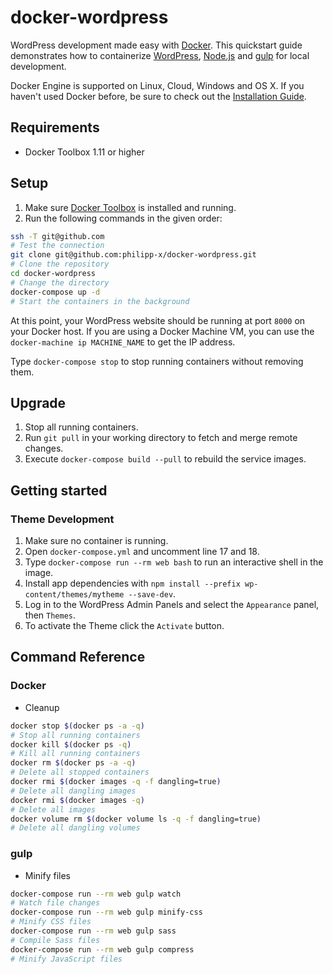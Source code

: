 # docker-wordpress

WordPress development made easy with [Docker](https://www.docker.com/). This quickstart guide demonstrates how to containerize [WordPress](https://www.wordpress.com/), [Node.js](https://nodejs.org/) and [gulp](http://gulpjs.com/) for local development.

Docker Engine is supported on Linux, Cloud, Windows and OS X. If you haven't used Docker before, be sure to check out the [Installation Guide](https://docs.docker.com/engine/installation/).

## Requirements

* Docker Toolbox 1.11 or higher

## Setup

1. Make sure [Docker Toolbox](https://www.docker.com/products/docker-toolbox) is installed and running.
2. Run the following commands in the given order:

```bash
ssh -T git@github.com
# Test the connection
git clone git@github.com:philipp-x/docker-wordpress.git
# Clone the repository
cd docker-wordpress
# Change the directory
docker-compose up -d
# Start the containers in the background
```

At this point, your WordPress website should be running at port `8000` on your Docker host. If you are using a Docker Machine VM, you can use the `docker-machine ip MACHINE_NAME` to get the IP address.

Type `docker-compose stop` to stop running containers without removing them.

## Upgrade

1. Stop all running containers.
2. Run `git pull` in your working directory to fetch and merge remote changes.
3. Execute `docker-compose build --pull` to rebuild the service images.

## Getting started

### Theme Development

1. Make sure no container is running.
2. Open `docker-compose.yml` and uncomment line 17 and 18.
3. Type `docker-compose run --rm web bash` to run an interactive shell in the image.
4. Install app dependencies with `npm install --prefix wp-content/themes/mytheme --save-dev`.
5. Log in to the WordPress Admin Panels and select the `Appearance` panel, then `Themes`.
6. To activate the Theme click the `Activate` button.

## Command Reference

### Docker

* Cleanup

```bash
docker stop $(docker ps -a -q)
# Stop all running containers
docker kill $(docker ps -q)
# Kill all running containers
docker rm $(docker ps -a -q)
# Delete all stopped containers
docker rmi $(docker images -q -f dangling=true)
# Delete all dangling images
docker rmi $(docker images -q)
# Delete all images
docker volume rm $(docker volume ls -q -f dangling=true)
# Delete all dangling volumes
```

### gulp

* Minify files

```bash
docker-compose run --rm web gulp watch
# Watch file changes
docker-compose run --rm web gulp minify-css
# Minify CSS files
docker-compose run --rm web gulp sass
# Compile Sass files
docker-compose run --rm web gulp compress
# Minify JavaScript files
```